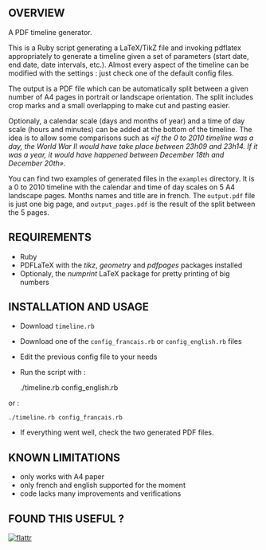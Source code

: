 ## OVERVIEW

A PDF timeline generator.

This is a Ruby script generating a LaTeX/TikZ file and invoking
pdflatex appropriately to generate a timeline given a set of
parameters (start date, end date, date intervals, etc.). Almost every
aspect of the timeline can be modified with the settings : just check
one of the default config files.

The output is a PDF file which can be automatically split between a
given number of A4 pages in portrait or landscape orientation. The
split includes crop marks and a small overlapping to make cut and
pasting easier.

Optionaly, a calendar scale (days and months of year) and a time of
day scale (hours and minutes) can be added at the bottom of the
timeline. The idea is to allow some comparisons such as *«if the 0 to
2010 timeline was a day, the World War II would have take place
between 23h09 and 23h14. If it was a year, it would have happened
between December 18th and December 20th»*.

You can find two examples of generated files in the `examples`
directory. It is a 0 to 2010 timeline with the calendar and time of
day scales on 5 A4 landscape pages. Months names and title are in
french. The `output.pdf` file is just one big page, and
`output_pages.pdf` is the result of the split between the 5 pages.

## REQUIREMENTS

- Ruby
- PDFLaTeX with the *tikz*, *geometry* and *pdfpages* packages installed
- Optionaly, the *numprint* LaTeX package for pretty printing of big numbers

## INSTALLATION AND USAGE

- Download `timeline.rb`
- Download one of the `config_francais.rb` or `config_english.rb` files
- Edit the previous config file to your needs
- Run the script with : 

    ./timeline.rb config_english.rb

or :

    ./timeline.rb config_francais.rb

- If everything went well, check the two generated PDF files.

## KNOWN LIMITATIONS

- only works with A4 paper
- only french and english supported for the moment
- code lacks many improvements and verifications

## FOUND THIS USEFUL ?

[![flattr](http://api.flattr.com/button/button-compact-static-100x17.png)](http://flattr.com/thing/51784/PDF-timeline-generator)
